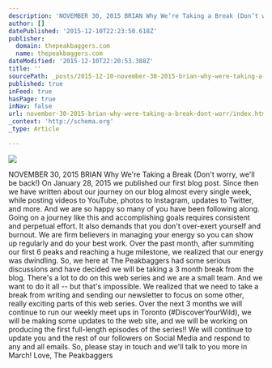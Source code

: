 ```yaml
---
description: 'NOVEMBER 30, 2015 BRIAN Why We’re Taking a Break (Don’t worry, we’ll be back!)  On January 28, 2015 we published our first blog post. Since then we have written'
author: []
datePublished: '2015-12-10T22:23:50.618Z'
publisher:
  domain: thepeakbaggers.com
  name: thepeakbaggers.com
dateModified: '2015-12-10T22:20:53.388Z'
title: ''
sourcePath: _posts/2015-12-10-november-30-2015-brian-why-were-taking-a-break-dont-worr.md
published: true
inFeed: true
hasPage: true
inNav: false
url: november-30-2015-brian-why-were-taking-a-break-dont-worr/index.html
_context: 'http://schema.org'
_type: Article

---
```

![](http://thepeakbaggers.com/files/2015/10/The-Peakbaggers-Maritimes-20-e1448919819300.jpg)

NOVEMBER 30, 2015 BRIAN Why We're Taking a Break (Don't worry, we'll be back!) On January 28, 2015 we published our first blog post. Since then we have written about our journey on our blog almost every single week, while posting videos to YouTube, photos to Instagram, updates to Twitter, and more. And we are so happy so many of you have been following along. Going on a journey like this and accomplishing goals requires consistent and perpetual effort. It also demands that you don't over-exert yourself and burnout. We are firm believers in managing your energy so you can show up regularly and do your best work. Over the past month, after summiting our first 6 peaks and reaching a huge milestone, we realized that our energy was dwindling. So, we here at The Peakbaggers had some serious discussions and have decided we will be taking a 3 month break from the blog. There's a lot to do on this web series and we are a small team. And we want to do it all -- but that's impossible. We realized that we need to take a break from writing and sending our newsletter to focus on some other, really exciting parts of this web series. Over the next 3 months we will continue to run our weekly meet ups in Toronto (\#DiscoverYourWild), we will be making some updates to the web site, and we will be working on producing the first full-length episodes of the series!! We will continue to update you and the rest of our followers on Social Media and respond to any and all emails. So, please stay in touch and we'll talk to you more in March! Love, The Peakbaggers